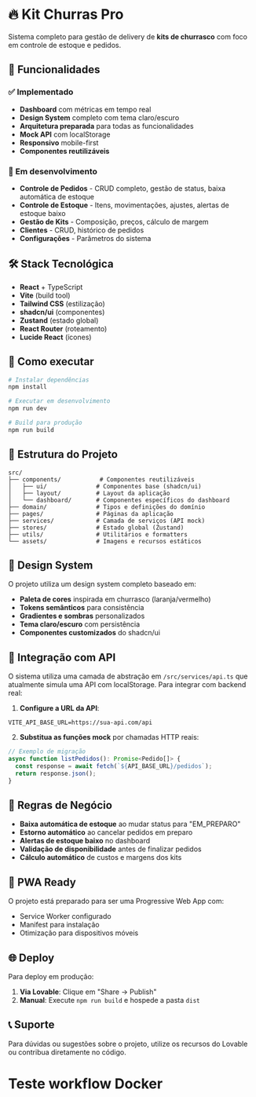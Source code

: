 # 🔥 Kit Churras Pro

Sistema completo para gestão de delivery de **kits de churrasco** com foco em controle de estoque e pedidos.

## 🎯 Funcionalidades

### ✅ Implementado
- **Dashboard** com métricas em tempo real
- **Design System** completo com tema claro/escuro
- **Arquitetura preparada** para todas as funcionalidades
- **Mock API** com localStorage
- **Responsivo** mobile-first
- **Componentes reutilizáveis**

### 🚧 Em desenvolvimento
- **Controle de Pedidos** - CRUD completo, gestão de status, baixa automática de estoque
- **Controle de Estoque** - Itens, movimentações, ajustes, alertas de estoque baixo
- **Gestão de Kits** - Composição, preços, cálculo de margem
- **Clientes** - CRUD, histórico de pedidos
- **Configurações** - Parâmetros do sistema

## 🛠️ Stack Tecnológica

- **React** + TypeScript
- **Vite** (build tool)
- **Tailwind CSS** (estilização)
- **shadcn/ui** (componentes)
- **Zustand** (estado global)
- **React Router** (roteamento)
- **Lucide React** (ícones)

## 🚀 Como executar

```bash
# Instalar dependências
npm install

# Executar em desenvolvimento
npm run dev

# Build para produção
npm run build
```

## 📁 Estrutura do Projeto

```
src/
├── components/           # Componentes reutilizáveis
│   ├── ui/              # Componentes base (shadcn/ui)
│   ├── layout/          # Layout da aplicação
│   └── dashboard/       # Componentes específicos do dashboard
├── domain/              # Tipos e definições do domínio
├── pages/               # Páginas da aplicação
├── services/            # Camada de serviços (API mock)
├── stores/              # Estado global (Zustand)
├── utils/               # Utilitários e formatters
└── assets/              # Imagens e recursos estáticos
```

## 🎨 Design System

O projeto utiliza um design system completo baseado em:
- **Paleta de cores** inspirada em churrasco (laranja/vermelho)
- **Tokens semânticos** para consistência
- **Gradientes e sombras** personalizados
- **Tema claro/escuro** com persistência
- **Componentes customizados** do shadcn/ui

## 🔌 Integração com API

O sistema utiliza uma camada de abstração em `/src/services/api.ts` que atualmente simula uma API com localStorage. Para integrar com backend real:

1. **Configure a URL da API**:
```env
VITE_API_BASE_URL=https://sua-api.com/api
```

2. **Substitua as funções mock** por chamadas HTTP reais:
```typescript
// Exemplo de migração
async function listPedidos(): Promise<Pedido[]> {
  const response = await fetch(`${API_BASE_URL}/pedidos`);
  return response.json();
}
```

## 🎯 Regras de Negócio

- **Baixa automática de estoque** ao mudar status para "EM_PREPARO"
- **Estorno automático** ao cancelar pedidos em preparo
- **Alertas de estoque baixo** no dashboard
- **Validação de disponibilidade** antes de finalizar pedidos
- **Cálculo automático** de custos e margens dos kits

## 📱 PWA Ready

O projeto está preparado para ser uma Progressive Web App com:
- Service Worker configurado
- Manifest para instalação
- Otimização para dispositivos móveis

## 🌐 Deploy

Para deploy em produção:

1. **Via Lovable**: Clique em "Share → Publish"
2. **Manual**: Execute `npm run build` e hospede a pasta `dist`

## 📞 Suporte

Para dúvidas ou sugestões sobre o projeto, utilize os recursos do Lovable ou contribua diretamente no código.
# Teste workflow Docker
